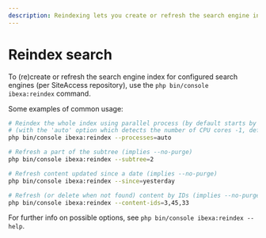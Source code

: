 ```yaml
---
description: Reindexing lets you create or refresh the search engine index.
---
```


# Reindex search

To (re)create or refresh the search engine index for configured search engines (per SiteAccess repository), use the `php bin/console ibexa:reindex` command.

Some examples of common usage:
```bash
# Reindex the whole index using parallel process (by default starts by purging the whole index)
# (with the 'auto' option which detects the number of CPU cores -1, default behavior)
php bin/console ibexa:reindex --processes=auto

# Refresh a part of the subtree (implies --no-purge)
php bin/console ibexa:reindex --subtree=2

# Refresh content updated since a date (implies --no-purge)
php bin/console ibexa:reindex --since=yesterday

# Refresh (or delete when not found) content by IDs (implies --no-purge)
php bin/console ibexa:reindex --content-ids=3,45,33
```

For further info on possible options, see `php bin/console ibexa:reindex --help`.
